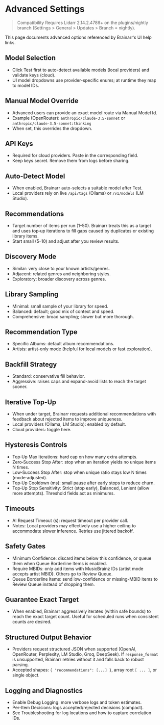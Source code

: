 # Advanced Settings

> Compatibility
> Requires Lidarr 2.14.2.4786+ on the plugins/nightly branch (Settings > General > Updates > Branch = nightly).

This page documents advanced options referenced by Brainarr’s UI help links.

## Model Selection

- Click Test first to auto-detect available models (local providers) and validate keys (cloud).
- UI model dropdowns use provider-specific enums; at runtime they map to model IDs.

## Manual Model Override

- Advanced users can provide an exact model route via Manual Model Id.
- Example (OpenRouter): `anthropic/claude-3.5-sonnet` or `anthropic/claude-3.5-sonnet:thinking`
- When set, this overrides the dropdown.

## API Keys

- Required for cloud providers. Paste in the corresponding field.
- Keep keys secret. Remove them from logs before sharing.

## Auto-Detect Model

- When enabled, Brainarr auto-selects a suitable model after Test.
- Local providers rely on live `/api/tags` (Ollama) or `/v1/models` (LM Studio).

## Recommendations

- Target number of items per run (1–50). Brainarr treats this as a target and uses top‑up iterations to fill gaps caused by duplicates or existing library items.
- Start small (5–10) and adjust after you review results.

## Discovery Mode

- Similar: very close to your known artists/genres.
- Adjacent: related genres and neighboring styles.
- Exploratory: broader discovery across genres.

## Library Sampling

- Minimal: small sample of your library for speed.
- Balanced: default; good mix of context and speed.
- Comprehensive: broad sampling; slower but more thorough.

## Recommendation Type

- Specific Albums: default album recommendations.
- Artists: artist-only mode (helpful for local models or fast exploration).

## Backfill Strategy

- Standard: conservative fill behavior.
- Aggressive: raises caps and expand-avoid lists to reach the target sooner.

## Iterative Top-Up

- When under target, Brainarr requests additional recommendations with feedback about rejected items to improve uniqueness.
- Local providers (Ollama, LM Studio): enabled by default.
- Cloud providers: toggle here.

## Hysteresis Controls

- Top‑Up Max Iterations: hard cap on how many extra attempts.
- Zero‑Success Stop After: stop when an iteration yields no unique items N times.
- Low‑Success Stop After: stop when unique ratio stays low N times (mode‑adjusted).
- Top‑Up Cooldown (ms): small pause after early stops to reduce churn.
- Top‑Up Stop Sensitivity: Strict (stop early), Balanced, Lenient (allow more attempts). Threshold fields act as minimums.

## Timeouts

- AI Request Timeout (s): request timeout per provider call.
- Notes: Local providers may effectively use a higher ceiling to accommodate slower inference. Retries use jittered backoff.

## Safety Gates

- Minimum Confidence: discard items below this confidence, or queue them when Queue Borderline Items is enabled.
- Require MBIDs: only add items with MusicBrainz IDs (artist mode accepts artist MBID). Others go to Review Queue.
- Queue Borderline Items: send low-confidence or missing-MBID items to Review Queue instead of dropping them.

## Guarantee Exact Target

- When enabled, Brainarr aggressively iterates (within safe bounds) to reach the exact target count. Useful for scheduled runs when consistent counts are desired.

## Structured Output Behavior

- Providers request structured JSON when supported (OpenAI, OpenRouter, Perplexity, LM Studio, Groq, DeepSeek). If `response_format` is unsupported, Brainarr retries without it and falls back to robust parsing.
- Accepted shapes: `{ "recommendations": [...] }`, array root `[ ... ]`, or single object.

## Logging and Diagnostics

- Enable Debug Logging: more verbose logs and token estimates.
- Per-Item Decisions: logs accepted/rejected decisions (compact).
- See Troubleshooting for log locations and how to capture correlation IDs.
